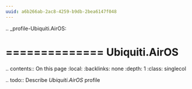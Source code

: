 ```yaml
---
uuid: a6b266ab-2ac8-4259-b9db-2bea6147f048
---
```

.. _profile-Ubiquiti.AirOS:

==============
Ubiquiti.AirOS
==============

.. contents:: On this page
    :local:
    :backlinks: none
    :depth: 1
    :class: singlecol

.. todo::
    Describe *Ubiquiti.AirOS* profile

